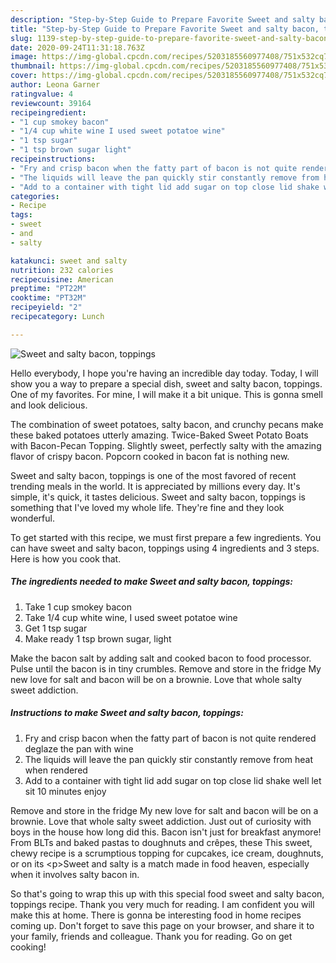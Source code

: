 ```yaml
---
description: "Step-by-Step Guide to Prepare Favorite Sweet and salty bacon, toppings"
title: "Step-by-Step Guide to Prepare Favorite Sweet and salty bacon, toppings"
slug: 1139-step-by-step-guide-to-prepare-favorite-sweet-and-salty-bacon-toppings
date: 2020-09-24T11:31:18.763Z
image: https://img-global.cpcdn.com/recipes/5203185560977408/751x532cq70/sweet-and-salty-bacon-toppings-recipe-main-photo.jpg
thumbnail: https://img-global.cpcdn.com/recipes/5203185560977408/751x532cq70/sweet-and-salty-bacon-toppings-recipe-main-photo.jpg
cover: https://img-global.cpcdn.com/recipes/5203185560977408/751x532cq70/sweet-and-salty-bacon-toppings-recipe-main-photo.jpg
author: Leona Garner
ratingvalue: 4
reviewcount: 39164
recipeingredient:
- "1 cup smokey bacon"
- "1/4 cup white wine I used sweet potatoe wine"
- "1 tsp sugar"
- "1 tsp brown sugar light"
recipeinstructions:
- "Fry and crisp bacon when the fatty part of bacon is not quite rendered deglaze the pan with wine"
- "The liquids will leave the pan quickly stir constantly remove from heat when rendered"
- "Add to a container with tight lid add sugar on top close lid shake well let sit 10 minutes enjoy"
categories:
- Recipe
tags:
- sweet
- and
- salty

katakunci: sweet and salty 
nutrition: 232 calories
recipecuisine: American
preptime: "PT22M"
cooktime: "PT32M"
recipeyield: "2"
recipecategory: Lunch

---
```



![Sweet and salty bacon, toppings](https://img-global.cpcdn.com/recipes/5203185560977408/751x532cq70/sweet-and-salty-bacon-toppings-recipe-main-photo.jpg)

Hello everybody, I hope you're having an incredible day today. Today, I will show you a way to prepare a special dish, sweet and salty bacon, toppings. One of my favorites. For mine, I will make it a bit unique. This is gonna smell and look delicious.

The combination of sweet potatoes, salty bacon, and crunchy pecans make these baked potatoes utterly amazing. Twice-Baked Sweet Potato Boats with Bacon-Pecan Topping. Slightly sweet, perfectly salty with the amazing flavor of crispy bacon. Popcorn cooked in bacon fat is nothing new.

Sweet and salty bacon, toppings is one of the most favored of recent trending meals in the world. It is appreciated by millions every day. It's simple, it's quick, it tastes delicious. Sweet and salty bacon, toppings is something that I've loved my whole life. They're fine and they look wonderful.


To get started with this recipe, we must first prepare a few ingredients. You can have sweet and salty bacon, toppings using 4 ingredients and 3 steps. Here is how you cook that.

<!--inarticleads1-->

##### The ingredients needed to make Sweet and salty bacon, toppings:

1. Take 1 cup smokey bacon
1. Take 1/4 cup white wine, I used sweet potatoe wine
1. Get 1 tsp sugar
1. Make ready 1 tsp brown sugar, light


Make the bacon salt by adding salt and cooked bacon to food processor. Pulse until the bacon is in tiny crumbles. Remove and store in the fridge My new love for salt and bacon will be on a brownie. Love that whole salty sweet addiction. 

<!--inarticleads2-->

##### Instructions to make Sweet and salty bacon, toppings:

1. Fry and crisp bacon when the fatty part of bacon is not quite rendered deglaze the pan with wine
1. The liquids will leave the pan quickly stir constantly remove from heat when rendered
1. Add to a container with tight lid add sugar on top close lid shake well let sit 10 minutes enjoy


Remove and store in the fridge My new love for salt and bacon will be on a brownie. Love that whole salty sweet addiction. Just out of curiosity with boys in the house how long did this. Bacon isn&#39;t just for breakfast anymore! From BLTs and baked pastas to doughnuts and crêpes, these This sweet, chewy recipe is a scrumptious topping for cupcakes, ice cream, doughnuts, or on its &lt;p&gt;Sweet and salty is a match made in food heaven, especially when it involves salty bacon in. 

So that's going to wrap this up with this special food sweet and salty bacon, toppings recipe. Thank you very much for reading. I am confident you will make this at home. There is gonna be interesting food in home recipes coming up. Don't forget to save this page on your browser, and share it to your family, friends and colleague. Thank you for reading. Go on get cooking!
